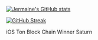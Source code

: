[![Jermaine's GitHub stats](https://github-readme-stats.vercel.app/api?username=bigjermaine&show_icons=true&count_private=true&hide_title=false&theme=dracula)](https://github.com/anuraghazra/github-readme-stats)

[![GitHub Streak](https://streak-stats.demolab.com/?user=bigjermaine&theme=dark)](https://git.io/streak-stats)



iOS Ton Block Chain Winner Saturn



